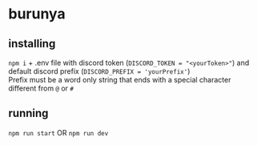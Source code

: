 # burunya

## installing
`npm i` + .env file with discord token (`DISCORD_TOKEN = "<yourToken>"`) and default discord prefix (`DISCORD_PREFIX = 'yourPrefix'`) <br>
Prefix must be a word only string that ends with a special character different from `@` or `#`
## running
`npm run start` OR `npm run dev`

